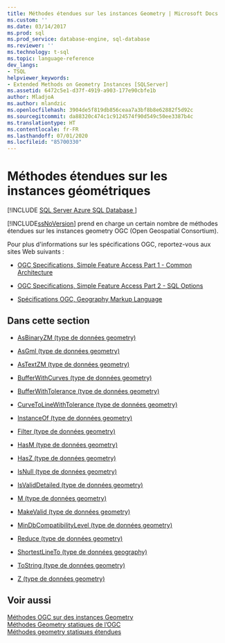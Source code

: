 ```yaml
---
title: Méthodes étendues sur les instances Geometry | Microsoft Docs
ms.custom: ''
ms.date: 03/14/2017
ms.prod: sql
ms.prod_service: database-engine, sql-database
ms.reviewer: ''
ms.technology: t-sql
ms.topic: language-reference
dev_langs:
- TSQL
helpviewer_keywords:
- Extended Methods on Geometry Instances [SQLServer]
ms.assetid: 6472c5e1-d37f-4919-a903-177e90cbfe1b
author: MladjoA
ms.author: mlandzic
ms.openlocfilehash: 3904de5f819db856ceaa7a3bf8b8e62882f5d92c
ms.sourcegitcommit: da88320c474c1c9124574f90d549c50ee3387b4c
ms.translationtype: HT
ms.contentlocale: fr-FR
ms.lasthandoff: 07/01/2020
ms.locfileid: "85700330"
---
```

# <a name="extended-methods-on-geometry-instances"></a>Méthodes étendues sur les instances géométriques
[!INCLUDE [SQL Server Azure SQL Database ](../../includes/applies-to-version/sql-asdb.md)]

  [!INCLUDE[ssNoVersion](../../includes/ssnoversion-md.md)] prend en charge un certain nombre de méthodes étendues sur les instances geometry OGC (Open Geospatial Consortium).  
  
 Pour plus d'informations sur les spécifications OGC, reportez-vous aux sites Web suivants :  
  
-   [OGC Specifications, Simple Feature Access Part 1 - Common Architecture](https://go.microsoft.com/fwlink/?LinkId=93627)  
  
-   [OGC Specifications, Simple Feature Access Part 2 - SQL Options](https://go.microsoft.com/fwlink/?LinkId=93628)  
  
-   [Spécifications OGC, Geography Markup Language](https://go.microsoft.com/fwlink/?LinkId=93629)  
  
## <a name="in-this-section"></a>Dans cette section  
  
-   [AsBinaryZM &#40;type de données geometry&#41;](../../t-sql/spatial-geometry/asbinaryzm-geometry-datatype.md)  
  
-   [AsGml &#40;type de données geometry&#41;](../../t-sql/spatial-geometry/asgml-geometry-data-type.md)  
  
-   [AsTextZM &#40;type de données geometry&#41;](../../t-sql/spatial-geometry/astextzm-geometry-data-type.md)  
  
-   [BufferWithCurves &#40;type de données geometry&#41;](../../t-sql/spatial-geometry/bufferwithcurves-geometry-data-type.md)  
  
-   [BufferWithTolerance &#40;type de données geometry&#41;](../../t-sql/spatial-geometry/bufferwithtolerance-geometry-data-type.md)  
  
-   [CurveToLineWithTolerance &#40;type de données geometry&#41;](../../t-sql/spatial-geometry/curvetolinewithtolerance-geometry-data-type.md)  
  
-   [InstanceOf &#40;type de données geometry&#41;](../../t-sql/spatial-geometry/instanceof-geometry-data-type.md)  
  
-   [Filter &#40;type de données geometry&#41;](../../t-sql/spatial-geometry/filter-geometry-data-type.md)  
  
-   [HasM &#40;type de données geometry&#41;](../../t-sql/spatial-geometry/hasm-geometry-datatype.md)  
  
-   [HasZ &#40;type de données geometry&#41;](../../t-sql/spatial-geometry/hasz-geometry-datatype.md)  
  
-   [IsNull &#40;type de données geometry&#41;](../../t-sql/spatial-geometry/isnull-geometry-data-type.md)  
  
-   [IsValidDetailed &#40;type de données geometry&#41;](../../t-sql/spatial-geometry/isvaliddetailed-geometry-datatype.md)  
  
-   [M &#40;type de données geometry&#41;](../../t-sql/spatial-geometry/m-geometry-data-type.md)  
  
-   [MakeValid &#40;type de données geometry&#41;](../../t-sql/spatial-geometry/makevalid-geometry-data-type.md)  
  
-   [MinDbCompatibilityLevel &#40;type de données geometry&#41;](../../t-sql/spatial-geometry/mindbcompatibilitylevel-geometry-data-type.md)  
  
-   [Reduce &#40;type de données geometry&#41;](../../t-sql/spatial-geometry/reduce-geometry-data-type.md)  
  
-   [ShortestLineTo &#40;type de données geography&#41;](../../t-sql/spatial-geography/shortestlineto-geography-data-type.md)  
  
-   [ToString &#40;type de données geometry&#41;](../../t-sql/spatial-geometry/tostring-geometry-data-type.md)  
  
-   [Z &#40;type de données geometry&#41;](../../t-sql/spatial-geometry/z-geometry-data-type.md)  
  
## <a name="see-also"></a>Voir aussi  
 [Méthodes OGC sur des instances Geometry](../../t-sql/spatial-geometry/ogc-methods-on-geometry-instances.md)   
 [Méthodes Geometry statiques de l’OGC](../../t-sql/spatial-geometry/ogc-static-geometry-methods.md)   
 [Méthodes geometry statiques étendues](../../t-sql/spatial-geometry/extended-static-geometry-methods.md)  
  
  
